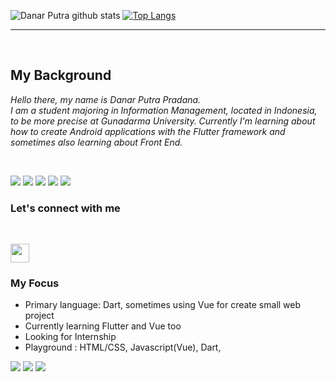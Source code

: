 ![Danar Putra github stats](https://github-readme-stats.vercel.app/api?username=pradana4648&show_icons=true&theme=solarized-light)
[![Top Langs](https://github-readme-stats.vercel.app/api/top-langs/?username=pradana4648&layout=compact)](https://github.com/anuraghazra/github-readme-stats)

---
<!-- [![Wakatime Status](https://github-readme-stats.vercel.app/api/wakatime?username=@pradana4648)](https://github.com/anuraghazra/github-readme-stats) -->

<br>

## My Background

*Hello there, my name is Danar Putra Pradana. <br>
I am a student majoring in Information Management, located in Indonesia, to be more precise at Gunadarma University.
Currently I'm learning about how to create Android applications with the Flutter framework and sometimes also learning about Front End.*

<br>
<p>
<img src="https://img.shields.io/badge/Flutter-logo.svg?&style=for-the-badge&logo=Flutter&logoColor=white&color=black" /> 
<img src="https://img.shields.io/badge/sqlite-logo.svg?&style=for-the-badge&logo=sqlite&logoColor=white&color=black"/>
<img src="https://img.shields.io/badge/dart-logo.svg?&style=for-the-badge&logo=dart&logoColor=white&color=black"/>
<img src="https://img.shields.io/badge/vuejs-logo.svg?style=for-the-badge&logo=vuedotjs&logoColor=white&color=black"/>
<img src="https://img.shields.io/badge/mongodb-logo.svg?style=for-the-badge&logo=mongodb&logoColor=white&color=black"/>
</p>


### Let's connect with me

<br>

[<img height="30" src="icons/linkedin.ico"/>](https://www.linkedin.com/in/danar-p-530197108/)

### My Focus
* Primary language: Dart, sometimes using Vue for create small web project
* Currently learning Flutter and Vue too
* Looking for Internship 
* Playground : HTML/CSS, Javascript(Vue), Dart,
<p>
<img src="https://img.shields.io/badge/zorrin-logo.svg?style=for-the-badge&logo=zorin&logoColor=white&color=important"/>
<img src="https://img.shields.io/badge/windows-logo.svg?style=for-the-badge&logo=windows&logoColor=white&color=important"/>  
<img src="https://img.shields.io/badge/terminal-logo.svg?style=for-the-badge&logo=windowsterminal&logoColor=white&color=important"/>  
</p>

<!-- ![Visitor Count](https://profile-counter.glitch.me/danarputra4648/count.svg) -->



